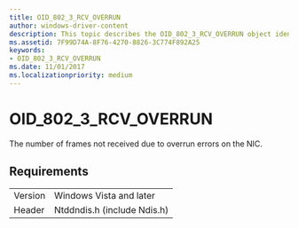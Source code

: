 ```yaml
---
title: OID_802_3_RCV_OVERRUN
author: windows-driver-content
description: This topic describes the OID_802_3_RCV_OVERRUN object identifier (OID).
ms.assetid: 7F99D74A-8F76-4270-8826-3C774F892A25
keywords:
- OID_802_3_RCV_OVERRUN
ms.date: 11/01/2017
ms.localizationpriority: medium
---
```


# OID_802_3_RCV_OVERRUN

The number of frames not received due to overrun errors on the NIC.

## Requirements

| | |
| --- | --- |
| Version | Windows Vista and later |
| Header | Ntddndis.h (include Ndis.h) |

